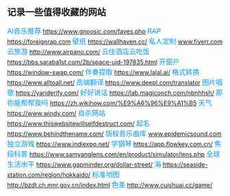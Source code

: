 ## 记录一些值得收藏的网站

<font color=#0099ff  size=3>AI音乐推荐</font>    https://www.gnoosic.com/faves.php
<font color=#0099ff  size=3>RAP</font>    https://foreignrap.com
<font color=#0099ff  size=3>壁纸</font>    https://wallhaven.cc/
<font color=#0099ff  size=3>私人定制</font>    www.fiverr.com
<font color=#0099ff  size=3>云旅游</font>    http://www.airpano.com/
<font color=#0099ff  size=3>云住酒店云吃饭</font>    https://bbs.saraba1st.com/2b/space-uid-197835.html
<font color=#0099ff  size=3>开窗户</font>    https://window-swap.com/
<font color=#0099ff  size=3>伴奏提取</font>    https://www.lalal.ai/
<font color=#0099ff  size=3>格式转换</font>    https://www.alltoall.net/
<font color=#0099ff  size=3>高端翻译</font>    https://www.deepl.com/translator
<font color=#0099ff  size=3>图片唱歌</font>    https://yanderify.com/
<font color=#0099ff  size=3>好好说话</font>    https://lab.magiconch.com/nbnhhsh/
<font color=#0099ff  size=3>那你能帮帮我吗</font>    https://zh.wikihow.com/%E9%A6%96%E9%A1%B5
<font color=#0099ff  size=3>天气</font>    https://www.windy.com/
<font color=#0099ff  size=3>自杀网站</font>    https://www.thiswebsitewillselfdestruct.com/
<font color=#0099ff  size=3>起名</font>    https://www.behindthename.com/
<font color=#0099ff  size=3>版权音乐曲库</font>    www.epidemicsound.com
<font color=#0099ff  size=3>独立游戏</font>    https://www.indiexpo.net/
<font color=#0099ff  size=3>学钢琴</font>    https://app.flowkey.com.cn/
<font color=#0099ff  size=3>焦段科普</font>    https://www.samyanglens.com/en/product/simulator/lens.php
<font color=#0099ff  size=3>全球生活水平</font>    https://www.gapminder.org/dollar-street/
<font color=#0099ff  size=3>海</font>    https://seaside-station.com/region/hokkaido/
<font color=#0099ff  size=3>标准地图</font>    http://bzdt.ch.mnr.gov.cn/index.html
<font color=#0099ff  size=3>色差</font>    http://www.cuishuai.cc/game/